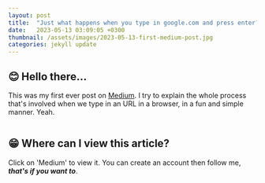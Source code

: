 ```yaml
---
layout: post
title:  "Just what happens when you type in google.com and press enter?"
date:   2023-05-13 03:09:05 +0300
thumbnail: /assets/images/2023-05-13-first-medium-post.jpg
categories: jekyll update
---
```


## 😊 Hello there...

This was my first ever post on [Medium](https://medium.com). I try to explain the whole process that's involved when we type in an URL in a browser, in a fun and simple manner. Yeah.

<div align='center'>
    <img src=''/>
</div>

## 😁 Where can I view this article?

Click on 'Medium' to view it. You can create an account then follow me, ***that's if you want to***.
